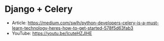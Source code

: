 # Django + Celery

- Article: https://medium.com/swlh/python-developers-celery-is-a-must-learn-technology-heres-how-to-get-started-578f5d63fab3
- YouTube: https://youtu.be/IcuteHZJlHE
